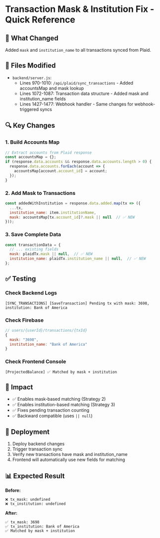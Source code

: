 # Transaction Mask & Institution Fix - Quick Reference

## 🎯 What Changed

Added `mask` and `institution_name` to all transactions synced from Plaid.

## 📍 Files Modified

- `backend/server.js`:
  - Lines 970-1010: `/api/plaid/sync_transactions` - Added accountsMap and mask lookup
  - Lines 1072-1087: Transaction data structure - Added mask and institution_name fields
  - Lines 1427-1477: Webhook handler - Same changes for webhook-triggered syncs

## 🔍 Key Changes

### 1. Build Accounts Map
```javascript
// Extract accounts from Plaid response
const accountsMap = {};
if (response.data.accounts && response.data.accounts.length > 0) {
  response.data.accounts.forEach(account => {
    accountsMap[account.account_id] = account;
  });
}
```

### 2. Add Mask to Transactions
```javascript
const addedWithInstitution = response.data.added.map(tx => ({
  ...tx,
  institution_name: item.institutionName,
  mask: accountsMap[tx.account_id]?.mask || null  // ✅ NEW
}));
```

### 3. Save Complete Data
```javascript
const transactionData = {
  // ... existing fields
  mask: plaidTx.mask || null,  // ✅ NEW
  institution_name: plaidTx.institution_name || null,  // ✅ NEW
};
```

## ✅ Testing

### Check Backend Logs
```
[SYNC_TRANSACTIONS] [SaveTransaction] Pending tx with mask: 3698, institution: Bank of America
```

### Check Firebase
```javascript
// users/{userId}/transactions/{txId}
{
  mask: "3698",
  institution_name: "Bank of America"
}
```

### Check Frontend Console
```
[ProjectedBalance] ✅ Matched by mask + institution
```

## 🎯 Impact

- ✅ Enables mask-based matching (Strategy 2)
- ✅ Enables institution-based matching (Strategy 3)
- ✅ Fixes pending transaction counting
- ✅ Backward compatible (uses `|| null`)

## 🚀 Deployment

1. Deploy backend changes
2. Trigger transaction sync
3. Verify new transactions have mask and institution_name
4. Frontend will automatically use new fields for matching

## 📊 Expected Result

**Before:**
```
❌ tx_mask: undefined
❌ tx_institution: undefined
```

**After:**
```
✅ tx_mask: 3698
✅ tx_institution: Bank of America
✅ Matched by mask + institution
```
